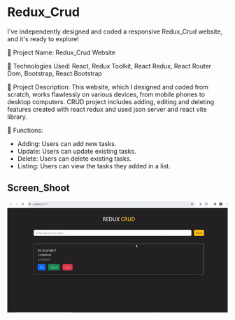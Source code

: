 <h1> Redux_Crud </h1>

I've independently designed and coded a responsive Redux_Crud website, and it's ready to explore!

🔸 Project Name: Redux_Crud Website

🔸 Technologies Used: React, Redux Toolkit, React Redux, React Router Dom, Bootstrap, React Bootstrap

🔸 Project Description: This website, which I designed and coded from scratch, works flawlessly on various devices, from mobile phones to desktop computers. CRUD project includes adding, editing and deleting features created with react redux and used json server and react vite library.

🔸 Functions:
- Adding: Users can add new tasks.
- Update: Users can update existing tasks.
- Delete: Users can delete existing tasks.
- Listing: Users can view the tasks they added in a list.

<h2>Screen_Shoot</h2>

![](screen_redux_crud.gif)
